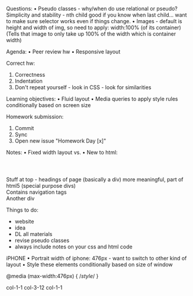Questions:
	• Pseudo classes - why/when do use relational or pseudo?
		Simplicity and stability - nth child good if you know when last child... want to make sure selector works even if things change.
	• Images - default is height and width of img, so need to apply:
		width:100% (of its container)
		(Tells that image to only take up 100% of the width which is container width)

Agenda:
• Peer review hw
• Responsive layout

Correct hw:
1. Correctness
2. Indentation
3. Don't repeat yourself - look in CSS - look for similarities

Learning objectives:
• Fluid layout
• Media queries to apply style rules conditionally based on screen size

Homework submission:
1. Commit
2. Sync
3. Open new issue "Homework Day [x]"

Notes:
• Fixed width layout vs. 
• New to html:
	<header></header> Stuff at top - headings of page (basically a div) more meaningful, part of html5 (special purpose divs)
	<nav></nav> Contains navigation tags
	<section></section> Another div
	<article></article> 

Things to do:
- website
- idea
- DL all materials
- revise pseudo classes 
- always include notes on your css and html code


iPHONE
• Portrait width of iphone: 476px - want to switch to other kind of layout
• Style these elements conditionally based on size of window

@media (max-width:476px) {
	/*style*/
}

col-1-1
col-3-12
col-1-1
